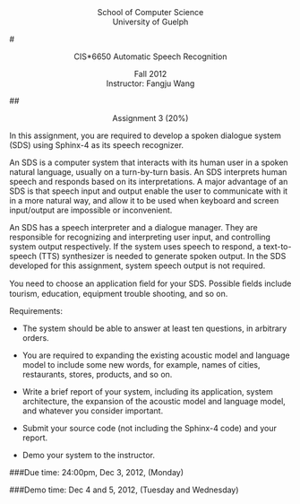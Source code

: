 <center>School of Computer Science</center>
<center>University of Guelph</center>

#<center>CIS*6650 Automatic Speech Recognition</center>
<center>Fall 2012</center>
<center>Instructor: Fangju Wang</center>

##<center>Assignment 3 (20%)</center>

In this assignment, you are required to develop a spoken dialogue system (SDS) using Sphinx-4 as its speech recognizer.

An SDS is a computer system that interacts with its human user in a spoken natural language, usually on a turn-by-turn basis. An SDS interprets human speech and responds based on its interpretations. A major advantage of an SDS is that speech input and output enable the user to communicate with it in a more natural way, and allow it to be used when keyboard and screen input/output are impossible or inconvenient.

An SDS has a speech interpreter and a dialogue manager. They are responsible for recognizing and interpreting user input, and controlling system output respectively. If the system uses speech to respond, a text-to-speech (TTS) synthesizer is needed to generate spoken output. In the SDS developed for this assignment, system speech output is not required.

You need to choose an application ﬁeld for your SDS. Possible ﬁelds include tourism, education, equipment trouble shooting, and so on.

Requirements:

* The system should be able to answer at least ten questions, in arbitrary orders.

* You are required to expanding the existing acoustic model and language model to include some new words, for example, names of cities, restaurants, stores, products, and so on.

* Write a brief report of your system, including its application, system architecture, the expansion of the acoustic model and language model, and whatever you consider important.

* Submit your source code (not including the Sphinx-4 code) and your report.

* Demo your system to the instructor.

###Due time: 24:00pm, Dec 3, 2012, (Monday)

###Demo time: Dec 4 and 5, 2012, (Tuesday and Wednesday)
